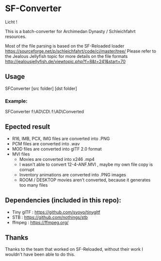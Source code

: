 # SF-Converter

Licht !

This is a batch-converter for Archimedan Dynasty / Schleichfahrt resources.


Most of the file parsing is based on the SF-Reloaded loader https://sourceforge.net/p/schleichfahrt/code/ci/master/tree/
Please refer to the Jealous Jellyfish topic for more details on the file formats http://jealousjellyfish.de/viewtopic.php?f=8&t=241&start=70

## Usage

SFConverter [src folder] [dst folder]

### Example:

SFConverter f:\AD\CD\ f:\AD\Converted

## Epected result

+ R16, IMB, PCX, IMG files are converted into .PNG
+ PCM files are converted into .wav
+ MOD files are converted into glTF 2.0 format
+ MVI files
	+ Movies are converted into x246 .mp4
	+ I wasn't able to convert 12-4-ANF.MVI , maybe my own file copy is corrupt
	+ Inventory animations are converted into .PNG images
	+ ROOM / DESKTOP movies aren't converted, because it generates too many files

## Dependencies (included in this repo):

+ Tiny glTF : https://github.com/syoyo/tinygltf
+ STB : https://github.com/nothings/stb
+ ffmpeg : https://ffmpeg.org/

## Thanks

Thanks to the team that worked on SF-Reloaded, without their work I wouldn't have been able to do this.

